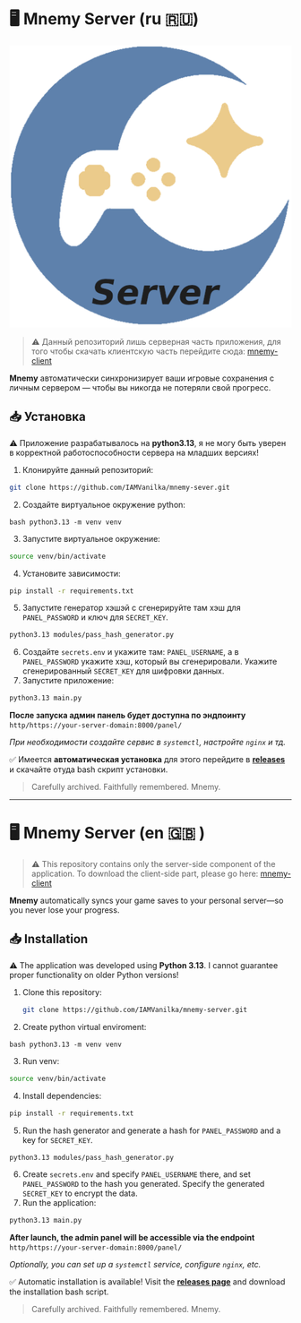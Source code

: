 # 🖥️ Mnemy Server (ru 🇷🇺)

![Mnemy Logo](logo.png)

> ⚠️ Данный репозиторий лишь серверная часть приложения, для того чтобы скачать клиентскую часть перейдите сюда: [mnemy-client](https://github.com/IAMVanilka/Mnemy)

**Mnemy** автоматически синхронизирует ваши игровые сохранения с личным сервером — чтобы вы никогда не потеряли свой прогресс.


## 📥 Установка

⚠️ Приложение разрабатывалось на **python3.13**, я не могу быть уверен в корректной работоспособности сервера на младших версиях!

1. Клонируйте данный репозиторий: 
```bash
git clone https://github.com/IAMVanilka/mnemy-sever.git
```
2. Создайте виртуальное окружение python: 
```
bash python3.13 -m venv venv
```
3. Запустите виртуальное окружение: 
```bash
source venv/bin/activate
```
4. Установите зависимости: 
```bash
pip install -r requirements.txt
```
5. Запустите генератор хэшэй с сгенерируйте там хэш для `PANEL_PASSWORD` и ключ для `SECRET_KEY`.
```bash
python3.13 modules/pass_hash_generator.py
```
6. Создайте `secrets.env` и укажите там: `PANEL_USERNAME`, а в `PANEL_PASSWORD` укажите хэш, который вы сгенерировали. Укажите сгенерированный `SECRET_KEY` для шифровки данных.
7. Запустите приложение: 
```bash
python3.13 main.py
```
**После запуска админ панель будет доступна по эндпоинту** `http/https://your-server-domain:8000/panel/`

*При необходимости создайте сервис в `systemctl`, настройте `nginx` и тд.*

✅ Имеется **автоматическая установка** для этого перейдите в [**releases**](https://github.com/IAMVanilka/mnemy-server/releases) и скачайте отуда bash скрипт установки.

> Carefully archived. Faithfully remembered. Mnemy.

---

# 🖥️ Mnemy Server (en 🇬🇧 )

> ⚠️ This repository contains only the server-side component of the application. To download the client-side part, please go here: [mnemy-client](https://github.com/IAMVanilka/Mnemy)

**Mnemy** automatically syncs your game saves to your personal server—so you never lose your progress.

## 📥 Installation

⚠️ The application was developed using **Python 3.13**. I cannot guarantee proper functionality on older Python versions!

1. Clone this repository:  
   ```bash
   git clone https://github.com/IAMVanilka/mnemy-server.git
   ```
2. Create python virtual enviroment: 
```
bash python3.13 -m venv venv
```
3. Run venv: 
```bash
source venv/bin/activate
```
4. Install dependencies: 
```bash
pip install -r requirements.txt
```
5. Run the hash generator and generate a hash for `PANEL_PASSWORD` and a key for `SECRET_KEY`.
```bash
python3.13 modules/pass_hash_generator.py
```
6. Create `secrets.env` and specify `PANEL_USERNAME` there, and set `PANEL_PASSWORD` to the hash you generated. Specify the generated `SECRET_KEY` to encrypt the data.
7. Run the application:
```bash
python3.13 main.py
```

**After launch, the admin panel will be accessible via the endpoint** `http/https://your-server-domain:8000/panel/`

*Optionally, you can set up a `systemctl` service, configure `nginx`, etc.*

✅ Automatic installation is available! Visit the [**releases page**](https://github.com/IAMVanilka/mnemy-server/releases) and download the installation bash script.

> Carefully archived. Faithfully remembered. Mnemy.
